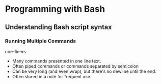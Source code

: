 # Programming with Bash

## Understanding Bash script syntax

### Running Multiple Commands

one-liners  

* Many commands presented in one line text.  
* Often piped commands or commands separated by semicolon
* Can be very long (and even wrap), but there's no newline until the end.  
* Often stored in a note for frequent use.  
